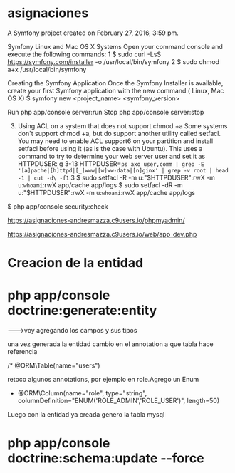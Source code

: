 asignaciones
============

A Symfony project created on February 27, 2016, 3:59 pm.

Symfony
Linux and Mac OS X Systems
Open your command console and execute the following commands:
1 $ sudo curl -LsS https://symfony.com/installer -o /usr/local/bin/symfony
2 $ sudo chmod a+x /usr/local/bin/symfony


Creating the Symfony Application
Once the Symfony Installer is available, create your first Symfony application with the new command:( Linux, Mac OS X)
 $ symfony new <project_name> <symfony_version>


Run
php app/console server:run
Stop
php app/console server:stop

3. Using ACL on a system that does not support chmod +a
Some systems don't support chmod +a, but do support another utility called setfacl. You may
need to enable ACL support6 on your partition and install setfacl before using it (as is the case with
Ubuntu). This uses a command to try to determine your web server user and set it as HTTPDUSER:
g 3-13
  HTTPDUSER=`ps axo user,comm | grep -E '[a]pache|[h]ttpd|[_]www|[w]ww-data|[n]ginx'
 | grep -v root | head -1 | cut -d\ -f1`
3 $ sudo setfacl -R -m u:"$HTTPDUSER":rwX -m u:`whoami`:rwX app/cache app/logs
$ sudo setfacl -dR -m u:"$HTTPDUSER":rwX -m u:`whoami`:rwX app/cache app/logs


$ php app/console security:check


https://asignaciones-andresmazza.c9users.io/phpmyadmin/

https://asignaciones-andresmazza.c9users.io/web/app_dev.php


Creacion de la entidad
======================

# php app/console doctrine:generate:entity

--->voy agregando los campos y sus tipos

 una vez generada la entidad cambio en el annotation a que tabla hace referencia

 /* @ORM\Table(name="users")

retoco algunos annotations, por ejemplo en role.Agrego un Enum

* @ORM\Column(name="role", type="string", columnDefinition="ENUM('ROLE_ADMIN','ROLE_USER')", length=50)

Luego con la entidad ya creada genero la tabla mysql

# php app/console doctrine:schema:update --force
